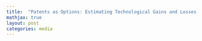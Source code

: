 ```yaml
---
title:  "Patents as Options: Estimating Technological Gains and Losses from International Environmental Agreements (Job Market Paper)"
mathjax: true
layout: post
categories: media
---
```



